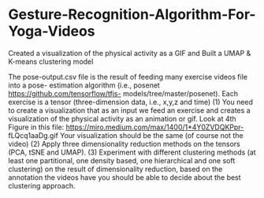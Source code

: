 # Gesture-Recognition-Algorithm-For-Yoga-Videos
Created a visualization of the physical activity as a GIF and Built a UMAP &amp; K-means clustering model


The pose-output.csv file is the result of feeding many exercise videos file into a pose- estimation algorithm (i.e., posenet https://github.com/tensorflow/tfjs- models/tree/master/posenet).
Each exercise is a tensor (three-dimension data, i.e., x,y,z and time)
(1) You need to create a visualization that as an input we feed an exercise and creates a visualization of the physical activity as an animation or gif. Look at 4th Figure in this file: https://miro.medium.com/max/1400/1*4Y0ZVDQKPpr- fLQcq1aaDg.gif
Your visualization should be the same (of course not the video)
(2) Apply three dimensionality reduction methods on the tensors (PCA, tSNE and UMAP).
(3) Experiment with different clustering methods (at least one partitional, one density based, one hierarchical and one soft clustering) on the result of dimensionality reduction, based on the annotation the videos have you should be able to decide about the best clustering approach.
